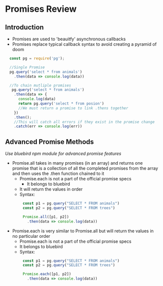# Promises Review
## Introduction
- Promises are used to 'beauitfy' asynchronous callbacks
- Promises replace typical callback syntax to avoid creating a pyramid of doom
```javascript
  const pg = require('pg');

  //Single Promise
  pg.query('select * from animals')
    .then(data => console.log(data))

  //To chain mutliple promises
   pg.query('select * from animals')
    .then(data => {
      console.log(data)
      return pg.query('select * from posion')
      //We must return a promise to link .thens together
    })
    .then();
    //This will catch all errors if they exist in the promise change
    .catch(err => console.log(err))
```
## Advanced Promise Methods
_Use bluebird npm module for advanced promise features_

- Promise.all takes in many promises (in an array) and returns one promise that is a collection of all the completed promises from the array and then uses the .then function chained to it
  - Promise.each is not a part of the official promise specs
    - It belongs to bluebird
  - It will return the values in order
  - Syntax:
```javascript
        const p1 = pg.query("SELECT * FROM animals")
        const p2 = pg.query("SELECT * FROM trees")

        Promise.all([p1, p2])
          .then(data => console.log(data))
```
- Promise.each is very similar to Promise.all but will return the values in no particular order
  - Promise.each is not a part of the official promise specs
  - It belongs to bluebird
  - Syntax:
```javascript
        const p1 = pg.query("SELECT * FROM animals")
        const p2 = pg.query("SELECT * FROM trees")

        Promise.each([p1, p2])
          .then(data => console.log(data))
```

